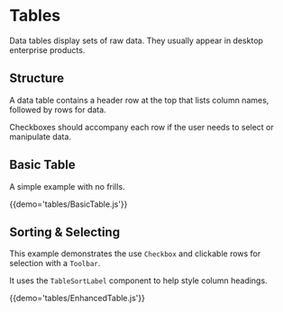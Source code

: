 # Tables

Data tables display sets of raw data. They usually appear in desktop enterprise products.

## Structure

A data table contains a header row at the top that lists column names, followed by rows for data.

Checkboxes should accompany each row if the user needs to select or manipulate data.

## Basic Table

A simple example with no frills.

{{demo='tables/BasicTable.js'}}

## Sorting & Selecting

This example demonstrates the use `Checkbox` and clickable rows for selection with a `Toolbar`.

It uses the `TableSortLabel` component to help style column headings.

{{demo='tables/EnhancedTable.js'}}
